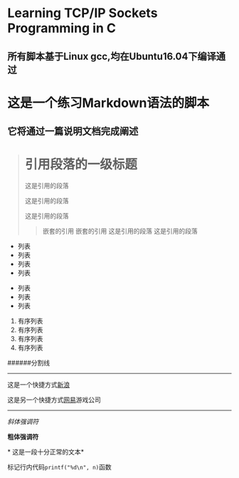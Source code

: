 Learning TCP/IP Sockets Programming in C
========================================

所有脚本基于Linux gcc,均在Ubuntu16.04下编译通过
---------------------------------------------

# 这是一个练习Markdown语法的脚本

## 它将通过一篇说明文档完成阐述

> # 引用段落的一级标题
>  这是引用的段落
>
>  这是引用的段落
>
>  这是引用的段落
> > 嵌套的引用
> > 嵌套的引用
> 这是引用的段落
> 这是引用的段落

* 列表
* 列表
* 列表
* 列表

- 列表
- 列表
- 列表


1. 有序列表
2. 有序列表
3. 有序列表
4. 有序列表

######分割线
* * *

这是一个快捷方式[新浪](http://www.sina.com.cn)

这是另一个快捷方式[网易](http://esnet.com "ESNET")游戏公司

* * *

*斜体强调符*
>
**粗体强调符**
>
\* 这是一段十分正常的文本\*

标记行内代码`printf("%d\n", n)`函数

